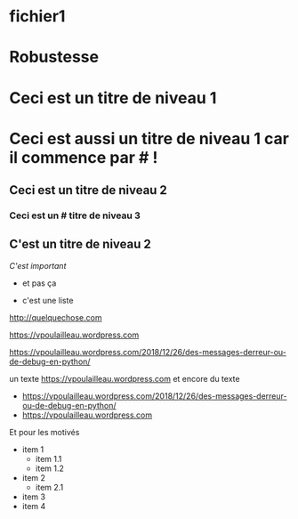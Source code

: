 
# fichier1

# Robustesse

# Ceci est un titre de niveau 1

# Ceci est aussi un titre de niveau 1 car il commence par # !

## Ceci est un titre de niveau 2

### Ceci est un # titre de niveau 3

  ## C'est un titre de niveau 2

*C'est important*
* et pas ça

* c'est une liste

http://quelquechose.com

https://vpoulailleau.wordpress.com

https://vpoulailleau.wordpress.com/2018/12/26/des-messages-derreur-ou-de-debug-en-python/

un texte https://vpoulailleau.wordpress.com et encore du texte

* https://vpoulailleau.wordpress.com/2018/12/26/des-messages-derreur-ou-de-debug-en-python/
* https://vpoulailleau.wordpress.com

Et pour les motivés

* item 1
  * item 1.1
  * item 1.2
* item 2
  * item 2.1
* item 3
* item 4